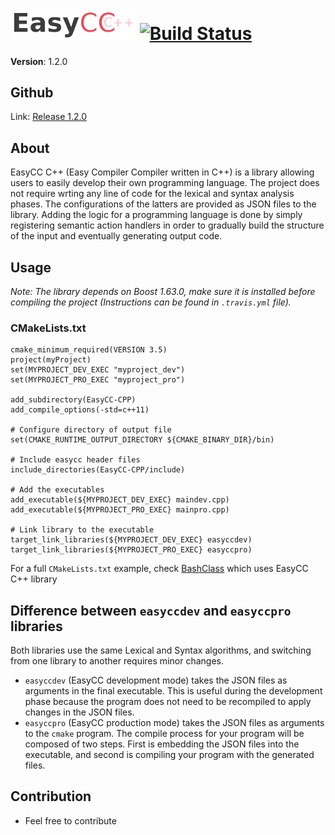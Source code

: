 # <img src="logo.png" alt="EasyCC-C++ logo" width="200"> [![Build Status](https://travis-ci.org/amirbawab/EasyCC-CPP.svg?branch=master)](https://travis-ci.org/amirbawab/EasyCC-CPP)
**Version**: 1.2.0

## Github
Link: [Release 1.2.0](https://github.com/amirbawab/EasyCC-CPP/releases/tag/v1.2.0)

## About
EasyCC C++ (Easy Compiler Compiler written in C++) is a library allowing users to easily develop their own programming language. The project does not require wrting any line of code for the lexical and syntax analysis phases. The configurations of the latters are provided as JSON files to the library. Adding the logic for a programming language is done by simply registering semantic action handlers in order to gradually build the structure of the input and eventually generating output code.

## Usage
*Note: The library depends on Boost 1.63.0, make sure it is installed before compiling the project (Instructions can be found in `.travis.yml` file).*
### CMakeLists.txt
```
cmake_minimum_required(VERSION 3.5)
project(myProject)
set(MYPROJECT_DEV_EXEC "myproject_dev")
set(MYPROJECT_PRO_EXEC "myproject_pro")

add_subdirectory(EasyCC-CPP)
add_compile_options(-std=c++11)

# Configure directory of output file
set(CMAKE_RUNTIME_OUTPUT_DIRECTORY ${CMAKE_BINARY_DIR}/bin)

# Include easycc header files
include_directories(EasyCC-CPP/include)

# Add the executables
add_executable(${MYPROJECT_DEV_EXEC} maindev.cpp)
add_executable(${MYPROJECT_PRO_EXEC} mainpro.cpp)

# Link library to the executable
target_link_libraries(${MYPROJECT_DEV_EXEC} easyccdev)
target_link_libraries(${MYPROJECT_PRO_EXEC} easyccpro)
```
For a full `CMakeLists.txt` example, check [BashClass](https://github.com/amirbawab/BashClass) which uses EasyCC C++ library

## Difference between `easyccdev` and `easyccpro` libraries
Both libraries use the same Lexical and Syntax algorithms, and switching from one library to another requires minor changes.

* `easyccdev` (EasyCC development mode) takes the JSON files as arguments in the final executable. This is useful during the development phase because the program does not need to be recompiled to apply changes in the JSON files.
* `easyccpro` (EasyCC production mode) takes the JSON files as arguments to the `cmake` program. The compile process for your program will be composed of two steps. First is embedding the JSON files into the executable, and  second is compiling your program with the generated files.

## Contribution
* Feel free to contribute

